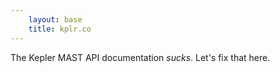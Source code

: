 ```yaml
---
    layout: base
    title: kplr.co
---
```


The Kepler MAST API documentation *sucks*. Let's fix that here.
